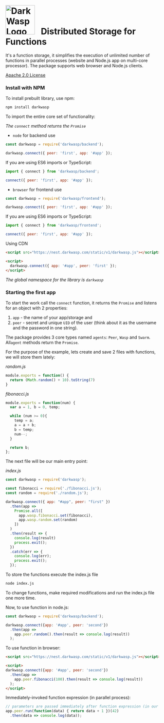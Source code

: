 
<img src="http://nest.darkwasp.com/static/icons/favicon-96x96.png" alt="Dark Wasp Logo" width="96" height="96"> &nbsp; Distributed Storage for Functions
======================================


It's a function storage, it simplifies the execution of unlimited number of functions in parallel processes (website and Node.js app on multi-core processor). The package supports web browser and Node.js clients.

[Apache 2.0 License](https://www.apache.org/licenses/LICENSE-2.0)


### Install with NPM

To install prebuilt library, use npm:

```sh
npm install darkwasp
```

To import the entire core set of functionality:

*The `connect` method returns the `Promise`*

 - `node` for backend use
 
```js
const darkwasp = require('darkwasp/backend');

darkwasp.connect({ peer: 'first', app: '#app' });
```

If you are using ES6 imports or TypeScript:
```js
import { connect } from 'darkwasp/backend';

connect({ peer: 'first', app: '#app' });
```

 - `browser` for frontend use

```js
const darkwasp = require('darkwasp/frontend');

darkwasp.connect({ peer: 'first', app: '#app' });
```

If you are using ES6 imports or TypeScript:
```js
import { connect } from 'darkwasp/frontend';

connect({ peer: 'first', app: '#app' });
```

Using CDN
```html
<script src="https://nest.darkwasp.com/static/v1/darkwasp.js"></script>

<script>
  darkwasp.connect({ app: '#app', peer: 'first' });
</script>
```

*The global namespace for the library is `darkwasp`*


### Starting the first app

To start the work call the `connect` function, it returns the `Promise` and listens for an object with 2 properties: 

 1. `app` - the name of your app/storage and 
 2. `peer` - secret and unique `UID` of the user (think about it as the username and the password in one string).

The package provides 3 core types named `agents`: `Peer`, `Wasp` and `Swarm`. All`agent` methods return the `Promise`.

For the purpose of the example, lets create and save 2 files with functions, we will store them lately:

*random.js*
```js
module.exports = function() {
  return (Math.random() + 10).toString(7)
}
```

*fibonacci.js*
```js
module.exports = function(num) {
  var a = 1, b = 0, temp;

  while (num >= 0){
    temp = a;
    a = a + b;
    b = temp;
    num--;
  }

  return b;
};
```

The next file will be our main entry point:

*index.js*
```js
const darkwasp = require('darkwasp');

const fibonacci = require('./fibonacci.js');
const random = require('./random.js');

darkwasp.connect({ app: "#app", peer: "first" })
  .then(app => 
    Promise.all([
      app.wasp.fibonacci.set(fibonacci),
      app.wasp.random.set(random)
    ])
  )
  .then(result => {
    console.log(result)
    process.exit();
  })
  .catch(err => {
    console.log(err);
    process.exit();
  });
```

To store the functions execute the index.js file
```sh
node index.js
```

To change functions, make required modifications and run the index.js file one more time.

Now, to use function in node.js:
```js
const darkwasp = require('darkwasp/backend');

darkwasp.connect({app: '#app', peer: 'second'})
  .then(app => 
    app.peer.random().then(result => console.log(result))
  );
```

To use function in browser:
```html
<script src="https://nest.darkwasp.com/static/v1/darkwasp.js"></script>

<script>
darkwasp.connect({app: '#app', peer: 'second'})
  .then(app =>
    app.peer.fibonacci(100).then(result => console.log(result))
  );
</script>
```

Immediately-invoked function expression (in parallel process):
```js
// parameters are passed immediately after function expression (in our example - 42)
app.peer.run(function(data) { return data + 1 })(42)
  .then(data => console.log(data));
```
